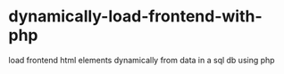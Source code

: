 # dynamically-load-frontend-with-php
load frontend html elements dynamically from data in a sql db using php
